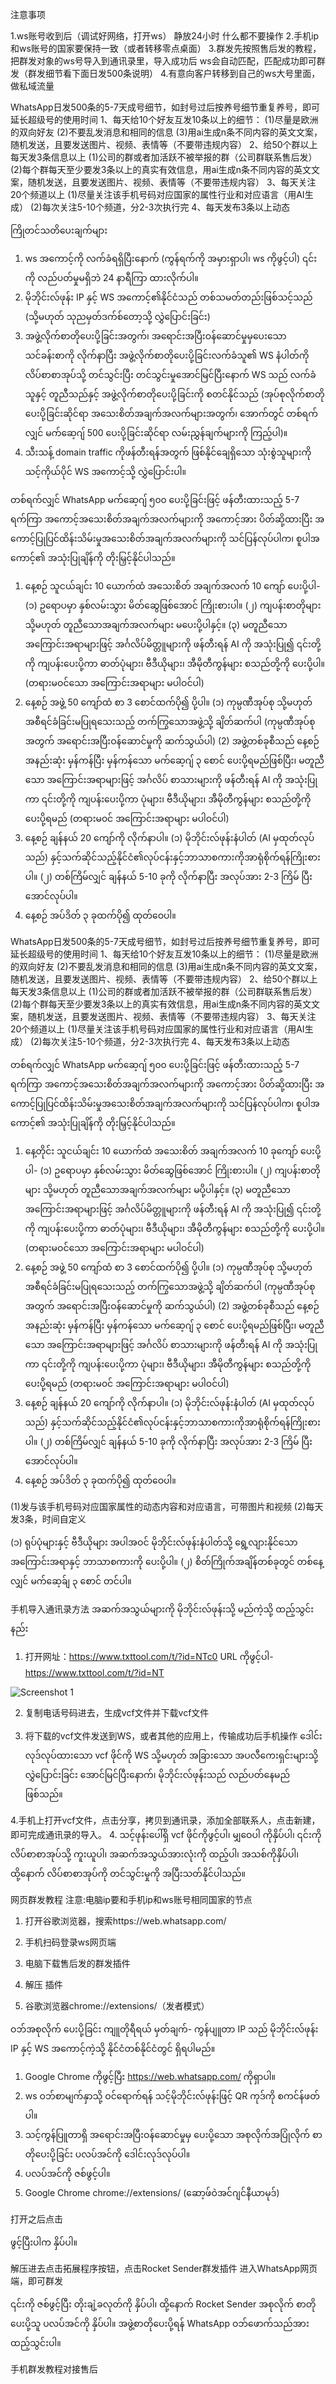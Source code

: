  注意事项

1.ws账号收到后（调试好网络，打开ws） 静放24小时   什么都不要操作
2.手机ip和ws账号的国家要保持一致（或者转移零点桌面）
3.群发先按照售后发的教程，把群发对象的ws号导入到通讯录里，导入成功后 ws会自动匹配，匹配成功即可群发（群发细节看下面日发500条说明）
4.有意向客户转移到自己的ws大号里面，做私域流量

WhatsApp日发500条的5-7天成号细节，如封号过后按养号细节重复养号，即可延长超级号的使用时间
1、每天给10个好友互发10条以上的细节：
(1)尽量是欧洲的双向好友
(2)不要乱发消息和相同的信息
(3)用ai生成n条不同内容的英文文案，随机发送，且要发送图片、视频、表情等（不要带违规内容）
2、给50个群以上每天发3条信息以上
(1)公司的群或者加活跃不被举报的群（公司群联系售后发）
(2)每个群每天至少要发3条以上的真实有效信息，用ai生成n条不同内容的英文文案，随机发送，且要发送图片、视频、表情等（不要带违规内容）
3、每天关注20个频道以上
(1)尽量关注该手机号码对应国家的属性行业和对应语言（用AI生成）
(2)每次关注5-10个频道，分2-3次执行完
4、每天发布3条以上动态

ကြိုတင်သတိပေးချက်များ

1. ws အကောင့်ကို လက်ခံရရှိပြီးနောက် (ကွန်ရက်ကို အမှားရှာပါ၊ ws ကိုဖွင့်ပါ) ၎င်းကို လည်ပတ်မှုမရှိဘဲ 24 နာရီကြာ ထားလိုက်ပါ။
2. မိုဘိုင်းလ်ဖုန်း IP နှင့် WS အကောင့်၏နိုင်ငံသည် တစ်သမတ်တည်းဖြစ်သင့်သည် (သို့မဟုတ် သုညမှတ်ဒက်စ်တော့သို့ လွှဲပြောင်းခြင်း)
3. အဖွဲ့လိုက်စာတိုပေးပို့ခြင်းအတွက်၊ အရောင်းအပြီးဝန်ဆောင်မှုမှပေးသော သင်ခန်းစာကို လိုက်နာပြီး အဖွဲ့လိုက်စာတိုပေးပို့ခြင်းလက်ခံသူ၏ WS နံပါတ်ကို လိပ်စာစာအုပ်သို့ တင်သွင်းပြီး တင်သွင်းမှုအောင်မြင်ပြီးနောက် WS သည် လက်ခံသူနှင့် တူညီသည်နှင့် အဖွဲ့လိုက်စာတိုပေးပို့ခြင်းကို စတင်နိုင်သည် (အုပ်စုလိုက်စာတိုပေးပို့ခြင်းဆိုင်ရာ အသေးစိတ်အချက်အလက်များအတွက်၊ အောက်တွင် တစ်ရက်လျှင် မက်ဆေ့ဂျ် 500 ပေးပို့ခြင်းဆိုင်ရာ လမ်းညွှန်ချက်များကို ကြည့်ပါ)။
4. သီးသန့် domain traffic ကိုဖန်တီးရန်အတွက် ဖြစ်နိုင်ချေရှိသော သုံးစွဲသူများကို သင့်ကိုယ်ပိုင် WS အကောင့်သို့ လွှဲပြောင်းပါ။

တစ်ရက်လျှင် WhatsApp မက်ဆေ့ဂျ် ၅၀၀ ပေးပို့ခြင်းဖြင့် ဖန်တီးထားသည့် 5-7 ရက်ကြာ အကောင့်အသေးစိတ်အချက်အလက်များကို အကောင့်အား ပိတ်ဆို့ထားပြီး အကောင့်ပြုပြင်ထိန်းသိမ်းမှုအသေးစိတ်အချက်အလက်များကို သင်ပြန်လုပ်ပါက၊ စူပါအကောင့်၏ အသုံးပြုချိန်ကို တိုးမြှင့်နိုင်ပါသည်။
1. နေ့စဉ် သူငယ်ချင်း 10 ယောက်ထံ အသေးစိတ် အချက်အလက် 10 ကျော် ပေးပို့ပါ-
(၁) ဥရောပမှာ နှစ်လမ်းသွား မိတ်ဆွေဖြစ်အောင် ကြိုးစားပါ။
(၂) ကျပန်းစာတိုများ သို့မဟုတ် တူညီသောအချက်အလက်များ မပေးပို့ပါနှင့်။
(၃) မတူညီသောအကြောင်းအရာများဖြင့် အင်္ဂလိပ်မိတ္တူများကို ဖန်တီးရန် AI ကို အသုံးပြု၍ ၎င်းတို့ကို ကျပန်းပေးပို့ကာ ဓာတ်ပုံများ၊ ဗီဒီယိုများ၊ အီမိုတီကွန်များ စသည်တို့ကို ပေးပို့ပါ။ (တရားမဝင်သော အကြောင်းအရာများ မပါဝင်ပါ)
2. နေ့စဉ် အဖွဲ့ 50 ကျော်ထံ စာ 3 စောင်ထက်ပို၍ ပို့ပါ။
(၁) ကုမ္ပဏီအုပ်စု သို့မဟုတ် အစီရင်ခံခြင်းမပြုရသေးသည့် တက်ကြွသောအဖွဲ့သို့ ချိတ်ဆက်ပါ (ကုမ္ပဏီအုပ်စုအတွက် အရောင်းအပြီးဝန်ဆောင်မှုကို ဆက်သွယ်ပါ)
(2) အဖွဲ့တစ်ခုစီသည် နေ့စဉ် အနည်းဆုံး မှန်ကန်ပြီး မှန်ကန်သော မက်ဆေ့ဂျ် ၃ စောင် ပေးပို့ရမည်ဖြစ်ပြီး၊ မတူညီသော အကြောင်းအရာများဖြင့် အင်္ဂလိပ် စာသားများကို ဖန်တီးရန် AI ကို အသုံးပြုကာ ၎င်းတို့ကို ကျပန်းပေးပို့ကာ ပုံများ၊ ဗီဒီယိုများ၊ အီမိုတီကွန်များ စသည်တို့ကို ပေးပို့ရမည် (တရားမ၀င် အကြောင်းအရာများ မပါဝင်ပါ)
3. နေ့စဉ် ချန်နယ် 20 ကျော်ကို လိုက်နာပါ။
(၁) မိုဘိုင်းလ်ဖုန်းနံပါတ် (AI မှထုတ်လုပ်သည်) နှင့်သက်ဆိုင်သည့်နိုင်ငံ၏လုပ်ငန်းနှင့်ဘာသာစကားကိုအာရုံစိုက်ရန်ကြိုးစားပါ။
(၂) တစ်ကြိမ်လျှင် ချန်နယ် 5-10 ခုကို လိုက်နာပြီး အလုပ်အား 2-3 ကြိမ် ပြီးအောင်လုပ်ပါ။
4. နေ့စဉ် အပ်ဒိတ် ၃ ခုထက်ပို၍ ထုတ်ဝေပါ။

WhatsApp日发500条的5-7天成号细节，如封号过后按养号细节重复养号，即可延长超级号的使用时间
1、每天给10个好友互发10条以上的细节：
(1)尽量是欧洲的双向好友
(2)不要乱发消息和相同的信息
(3)用ai生成n条不同内容的英文文案，随机发送，且要发送图片、视频、表情等（不要带违规内容）
2、给50个群以上每天发3条信息以上
(1)公司的群或者加活跃不被举报的群（公司群联系售后发）
(2)每个群每天至少要发3条以上的真实有效信息，用ai生成n条不同内容的英文文案，随机发送，且要发送图片、视频、表情等（不要带违规内容）
3、每天关注20个频道以上
(1)尽量关注该手机号码对应国家的属性行业和对应语言（用AI生成）
(2)每次关注5-10个频道，分2-3次执行完
4、每天发布3条以上动态

တစ်ရက်လျှင် WhatsApp မက်ဆေ့ဂျ် ၅၀၀ ပေးပို့ခြင်းဖြင့် ဖန်တီးထားသည့် 5-7 ရက်ကြာ အကောင့်အသေးစိတ်အချက်အလက်များကို အကောင့်အား ပိတ်ဆို့ထားပြီး အကောင့်ပြုပြင်ထိန်းသိမ်းမှုအသေးစိတ်အချက်အလက်များကို သင်ပြန်လုပ်ပါက၊ စူပါအကောင့်၏ အသုံးပြုချိန်ကို တိုးမြှင့်နိုင်ပါသည်။
1. နေ့တိုင်း သူငယ်ချင်း 10 ယောက်ထံ အသေးစိတ် အချက်အလက် 10 ခုကျော် ပေးပို့ပါ-
(၁) ဥရောပမှာ နှစ်လမ်းသွား မိတ်ဆွေဖြစ်အောင် ကြိုးစားပါ။
(၂) ကျပန်းစာတိုများ သို့မဟုတ် တူညီသောအချက်အလက်များ မပို့ပါနှင့်။
(၃) မတူညီသောအကြောင်းအရာများဖြင့် အင်္ဂလိပ်မိတ္တူများကို ဖန်တီးရန် AI ကို အသုံးပြု၍ ၎င်းတို့ကို ကျပန်းပေးပို့ကာ ဓာတ်ပုံများ၊ ဗီဒီယိုများ၊ အီမိုတီကွန်များ စသည်တို့ကို ပေးပို့ပါ။ (တရားမဝင်သော အကြောင်းအရာများ မပါဝင်ပါ)
2. နေ့စဉ် အဖွဲ့ 50 ကျော်ထံ စာ 3 စောင်ထက်ပို၍ ပို့ပါ။
(၁) ကုမ္ပဏီအုပ်စု သို့မဟုတ် အစီရင်ခံခြင်းမပြုရသေးသည့် တက်ကြွသောအဖွဲ့သို့ ချိတ်ဆက်ပါ (ကုမ္ပဏီအုပ်စုအတွက် အရောင်းအပြီးဝန်ဆောင်မှုကို ဆက်သွယ်ပါ)
(2) အဖွဲ့တစ်ခုစီသည် နေ့စဉ် အနည်းဆုံး မှန်ကန်ပြီး မှန်ကန်သော မက်ဆေ့ဂျ် ၃ စောင် ပေးပို့ရမည်ဖြစ်ပြီး၊ မတူညီသော အကြောင်းအရာများဖြင့် အင်္ဂလိပ် စာသားများကို ဖန်တီးရန် AI ကို အသုံးပြုကာ ၎င်းတို့ကို ကျပန်းပေးပို့ကာ ပုံများ၊ ဗီဒီယိုများ၊ အီမိုတီကွန်များ စသည်တို့ကို ပေးပို့ရမည် (တရားမ၀င် အကြောင်းအရာများ မပါဝင်ပါ)
3. နေ့စဉ် ချန်နယ် 20 ကျော်ကို လိုက်နာပါ။
(၁) မိုဘိုင်းလ်ဖုန်းနံပါတ် (AI မှထုတ်လုပ်သည်) နှင့်သက်ဆိုင်သည့်နိုင်ငံ၏လုပ်ငန်းနှင့်ဘာသာစကားကိုအာရုံစိုက်ရန်ကြိုးစားပါ။
(၂) တစ်ကြိမ်လျှင် ချန်နယ် 5-10 ခုကို လိုက်နာပြီး အလုပ်အား 2-3 ကြိမ် ပြီးအောင်လုပ်ပါ။
4. နေ့စဉ် အပ်ဒိတ် ၃ ခုထက်ပို၍ ထုတ်ဝေပါ။

 (1)发与该手机号码对应国家属性的动态内容和对应语言，可带图片和视频
 (2)每天发3条，时间自定义

(၁) ရုပ်ပုံများနှင့် ဗီဒီယိုများ အပါအဝင် မိုဘိုင်းလ်ဖုန်းနံပါတ်သို့ ရွေ့လျားနိုင်သော အကြောင်းအရာနှင့် ဘာသာစကားကို ပေးပို့ပါ။
(၂) စိတ်ကြိုက်အချိန်တစ်ခုတွင် တစ်နေ့လျှင် မက်ဆေ့ခ်ျ ၃ စောင် တင်ပါ။

手机导入通讯录方法
အဆက်အသွယ်များကို မိုဘိုင်းလ်ဖုန်းသို့ မည်ကဲ့သို့ ထည့်သွင်းနည်း

1.   打开网址：https://www.txttool.com/t/?id=NTc0
URL ကိုဖွင့်ပါ- https://www.txttool.com/t/?id=NT

![Screenshot 1](https://github.com/XenonBlack999/whatapp-multi-sending/blob/main/image/Pasted%20image.png)

2. 复制电话号码进去，生成vcf文件并下载vcf文件



3. 将下载的vcf文件发送到WS，或者其他的应用上，传输成功后手机操作
ဒေါင်းလုဒ်လုပ်ထားသော vcf ဖိုင်ကို WS သို့မဟုတ် အခြားသော အပလီကေးရှင်းများသို့ လွှဲပြောင်းခြင်း အောင်မြင်ပြီးနောက်၊ မိုဘိုင်းလ်ဖုန်းသည် လည်ပတ်နေမည်ဖြစ်သည်။



 4.手机上打开vcf文件，点击分享，拷贝到通讯录，添加全部联系人，点击新建，即可完成通讯录的导入。
4. သင့်ဖုန်းပေါ်ရှိ vcf ဖိုင်ကိုဖွင့်ပါ၊ မျှဝေပါ ကိုနှိပ်ပါ၊ ၎င်းကို လိပ်စာစာအုပ်သို့ ကူးယူပါ၊ အဆက်အသွယ်အားလုံးကို ထည့်ပါ၊ အသစ်ကိုနှိပ်ပါ၊ ထို့နောက် လိပ်စာစာအုပ်ကို တင်သွင်းမှုကို အပြီးသတ်နိုင်ပါသည်။







   网页群发教程
注意:电脑ip要和手机ip和ws账号相同国家的节点
1.   打开谷歌浏览器，搜索https://web.whatsapp.com/

2.   手机扫码登录ws网页端

3.   电脑下载售后发的群发插件 

4.   解压 插件

5.   谷歌浏览器chrome://extensions/（发者模式）


ဝဘ်အစုလိုက် ပေးပို့ခြင်း ကျူတိုရီရယ်
မှတ်ချက်- ကွန်ပျူတာ IP သည် မိုဘိုင်းလ်ဖုန်း IP နှင့် WS အကောင့်ကဲ့သို့ နိုင်ငံတစ်နိုင်ငံတွင် ရှိရပါမည်။
 1. Google Chrome ကိုဖွင့်ပြီး https://web.whatsapp.com/ ကိုရှာပါ။
 2. ws ဝဘ်စာမျက်နှာသို့ ဝင်ရောက်ရန် သင့်မိုဘိုင်းလ်ဖုန်းဖြင့် QR ကုဒ်ကို စကင်န်ဖတ်ပါ။
 3. သင့်ကွန်ပြူတာရှိ အရောင်းအပြီးဝန်ဆောင်မှုမှ ပေးပို့သော အစုလိုက်အပြုံလိုက် စာတိုပေးပို့ခြင်း ပလပ်အင်ကို ဒေါင်းလုဒ်လုပ်ပါ။
 4. ပလပ်အင်ကို ဇစ်ဖွင့်ပါ။
 5. Google Chrome chrome://extensions/ (ဆော့ဖ်ဝဲအင်ဂျင်နီယာမုဒ်)
 
 
 
 
 打开之后点击    

ဖွင့်ပြီးပါက နှိပ်ပါ။



 解压进去点击拓展程序按钮，点击Rocket Sender群发插件
进入WhatsApp网页端，即可群发

၎င်းကို ဇစ်ဖွင့်ပြီး တိုးချဲ့ခလုတ်ကို နှိပ်ပါ၊ ထို့နောက် Rocket Sender အစုလိုက် စာတိုပေးပို့သူ ပလပ်အင်ကို နှိပ်ပါ။
အဖွဲ့စာတိုပေးပို့ရန် WhatsApp ဝဘ်ဖောက်သည်အား ထည့်သွင်းပါ။






 手机群发教程对接售后












